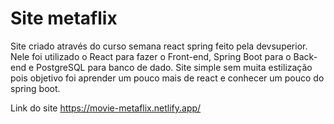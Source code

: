 # Site metaflix

Site criado através do curso semana react spring feito pela devsuperior.
Nele foi utilizado o React para fazer o Front-end, Spring Boot para o Back-end e PostgreSQL para banco de dado.
Site simple sem muita estilização pois objetivo foi aprender um pouco mais de react e conhecer um pouco do spring boot.

Link do site https://movie-metaflix.netlify.app/



